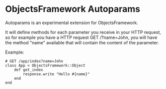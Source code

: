 ObjectsFramework Autoparams
============================

Autoparams is an experimental extension for ObjectsFramework.

It will define methods for each parameter you receive in your HTTP request, so for example you have a HTTP request GET /?name=John, you will have the method "name" available that will contain the content of the parameter.

Example:
```
# GET /app/index?name=John
class App < ObjectsFramework::Object
	def get_index
		response.write "Hello #{name}"
	end
end
```
